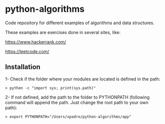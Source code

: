 # python-algorithms

Code repository for different examples of algorithms and data structures.

These examples are exercises done in several sites, like:

https://www.hackerrank.com/

https://leetcode.com/


## Installation

1- Check if the folder where your modules are located is defined in the path:
```
> python -c "import sys; print(sys.path)"
```

2- If not defined, add the path to the folder to PYTHONPATH (following command will append the path. Just change the root path to your own path):
```
> export PYTHONPATH="/Users/xpadro/python-algorithms/app"
```
